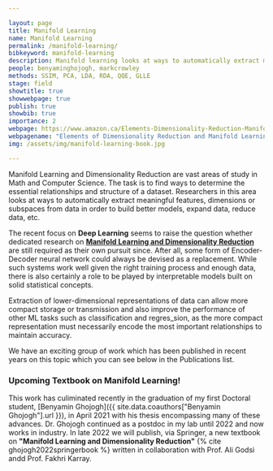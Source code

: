 ```yaml
---

layout: page
title: Manifold Learning
name: Manifold Learning
permalink: /manifold-learning/
bibkeyword: manifold-learning
description: Manifold learning looks at ways to automatically extract meaningful features, dimensions or subspaces from data in order to build better models, expand data, reduce data, etc.
people: benyaminghojogh, markcrowley
methods: SSIM, PCA, LDA, RDA, QQE, GLLE
stage: field
showtitle: true
showwebpage: true
publish: true
showbib: true
importance: 2
webpage: https://www.amazon.ca/Elements-Dimensionality-Reduction-Manifold-Learning/dp/3031106016/ref=sr_1_1?keywords=9783031106019&linkCode=qs&qid=1659572815&returnFromLogin=1&s=books&sr=1-1
webpagename: "Elements of Dimensionality Reduction and Manifold Learning" (Amazon)
img: /assets/img/manifold-learning-book.jpg

---
```


Manifold Learning and Dimensionality Reduction are vast areas of study in Math and Computer Science. The task is to find ways to determine the essential relationships and structure of a dataset. Researchers in this area looks at ways to automatically extract meaningful features, dimensions or subspaces from data in order to build better models, expand data, reduce data, etc.


The recent focus on **Deep Learning** seems to raise the question whether
dedicated research on **[Manifold Learning and Dimensionality Reduction](manifold-learning.md)** are still required as their own pursuit since. After all, some form of Encoder-Decoder neural network could always be devised as a replacement.
While such systems work well given the right training process and enough data, there is also certainly a role to
be played by interpretable models built on solid statistical concepts. 

Extraction of lower-dimensional representations of data can allow more compact storage or transmission and
also improve the performance of other ML tasks such as classification and regres_sion, as the more compact representation
must necessarily encode the most important relationships to maintain accuracy. 

We have an exciting group of work which has been published in recent years on this topic which you can see below in the Publications list.

### Upcoming Textbook on Manifold Learning!

This work has culiminated recently in the graduation of my first Doctoral student, [Benyamin Ghojogh]({{ site.data.coauthors["Benyamin Ghojogh"].url }}), in April 2021 with his thesis encompassing many of these advances.
Dr. Ghojogh continued as a postdoc in my lab until 2022 and now works in industry. In late 2022 we will publish, via Springer, a new textbook on **"Manifold Learning and Dimensionality Reduction"** {% cite ghojogh2022springerbook %} written in collaboration with Prof. Ali Godsi andd Prof. Fakhri Karray.

